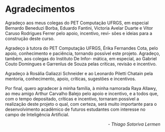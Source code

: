 # Agradecimentos

Agradeço aos meus colegas do PET Computação UFRGS, em especial Bernardo Beneduzi Borba,
Eduardo Fantini, Victoria Avelar Duarte e Vitor Caruso Rodrigues Ferrer pelo apoio, incentivo, revi-
sões e ideias para a construção deste curso.

Agradeço à tutora do PET Computação UFRGS, Érika Fernandes Cota, pelo apoio, conhecimento
e paciência, tornando possível este projeto. Agradeço, também, aos colegas do Instituto De Infor-
mática, em especial, ao Gabriel Couto Domingues e Garrenlus de Souza pelas críticas, revisão e
incentivo.

Agradeço à Rosália Galiazzi Schneider e ao Leonardo Piletti Chatain pela mentoria, conhecimento,
apoio, críticas, sugestões e incentivos.

Por final, quero agradecer à minha família, à minha namorada Raya Allawy, ao meu amigo Arthur
Carvalho Balejo pelo apoio e incentivo, e a todos que, com o tempo depositado, críticas e incentivo,
tornaram possível a realização deste projeto o qual, com certeza, será muito importante para o
desenvolvimento acadêmico de futuros estudantes com interesse no campo de Inteligência Artificial.

<p align="right">
- <i>Thiago Sotoriva Lermen</i>
</p>
